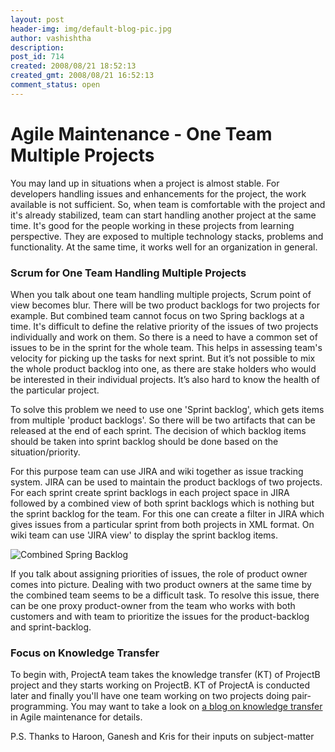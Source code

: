 ```yaml
---
layout: post
header-img: img/default-blog-pic.jpg
author: vashishtha
description: 
post_id: 714
created: 2008/08/21 18:52:13
created_gmt: 2008/08/21 16:52:13
comment_status: open
---
```


# Agile Maintenance - One Team Multiple Projects

You may land up in situations when a project is almost stable. For developers handling issues and enhancements for the project, the work available is not sufficient. So, when team is comfortable with the project and it's already stabilized, team can start handling another project at the same time. It's good for the people working in these projects from learning perspective. They are exposed to multiple technology stacks, problems and functionality. At the same time, it works well for an organization in general. 

### Scrum for One Team Handling Multiple Projects

When you talk about one team handling multiple projects, Scrum point of view becomes blur. There will be two product backlogs for two projects for example. But combined team cannot focus on two Spring backlogs at a time. It's difficult to define the relative priority of the issues of two projects individually and work on them. So there is a need to have a common set of issues to be in the sprint for the whole team. This helps in assessing team's velocity for picking up the tasks for next sprint. But it’s not possible to mix the whole product backlog into one, as there are stake holders who would be interested in their individual projects. It’s also hard to know the health of the particular project.

To solve this problem we need to use one 'Sprint backlog', which gets items from multiple 'product backlogs'. So there will be two artifacts that can be released at the end of each sprint. The decision of which backlog items should be taken into sprint backlog should be done based on the situation/priority.

For this purpose team can use JIRA and wiki together as issue tracking system. JIRA can be used to maintain the product backlogs of two projects. For each sprint create sprint backlogs in each project space in JIRA followed by a combined view of both sprint backlogs which is nothing but the sprint backlog for the team. For this one can create a filter in JIRA which gives issues from a particular sprint from both projects in XML format. On wiki team can use 'JIRA view' to display the sprint backlog items.

![Combined Spring Backlog][1]

If you talk about assigning priorities of issues, the role of product owner comes into picture. Dealing with two product owners at the same time by the combined team seems to be a difficult task. To resolve this issue, there can be one proxy product-owner from the team who works with both customers and with team to prioritize the issues for the product-backlog and sprint-backlog.

### Focus on Knowledge Transfer

To begin with, ProjectA team takes the knowledge transfer (KT) of ProjectB project and they starts working on ProjectB. KT of ProjectA is conducted later and finally you'll have one team working on two projects doing pair-programming. You may want to take a look on [a blog on knowledge transfer][2] in Agile maintenance for details.

P.S. Thanks to Haroon, Ganesh and Kris for their inputs on subject-matter

   [1]: http://xebee.xebia.in/wp-content/uploads/2008/08/combined-sprint-backlog.jpg
   [2]: http://blog.xebia.com/2008/08/15/knowledge-transfer-in-agile-maintenance-projects/